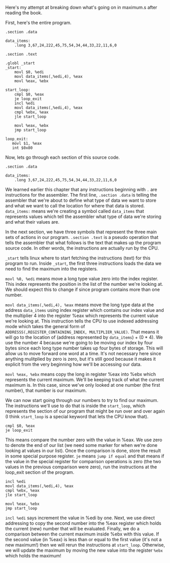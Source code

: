 Here's my attempt at breaking down what's going on in maximum.s after reading the book.

First, here's the entire program.

```
.section .data

data_items:
    .long 3,67,24,222,45,75,54,34,44,33,22,11,6,0

.section .text

.globl _start
_start:
    movl $0, %edi
    movl data_items(,%edi,4), %eax
    movl %eax, %ebx

start_loop:
    cmpl $0, %eax
    je loop_exit
    incl %edi
    movl data_items(,%edi,4), %eax
    cmpl %ebx, %eax
    jle start_loop

    movl %eax, %ebx
    jmp start_loop

loop_exit:
   movl $1, %eax
   int $0x80
```

Now, lets go through each section of this source code.

```
.section .data

data_items:
    .long 3,67,24,222,45,75,54,34,44,33,22,11,6,0
```

We learned earlier this chapter that any instructions beginning with `.` are instructions for the assembler. The first line, `.section .data` is telling the assembler that we're about to define what type of data we want to store and what we want to call the location for where that data is stored. `data_items:` means we're creating a symbol called `data_items` that represents values which tell the assembler what type of data we're storing and what their values are.

In the next section, we have three symbols that represent the three main sets of actions in our program. `.section .text` is a pseudo operation that tells the assembler that what follows is the text that makes up the program source code. In other words, the instructions are actually run by the CPU.

`_start` tells linux where to start fetching the instructions (text) for this program to run. Inside `_start`, the first three instructions loads the data we need to find the maximum into the registers.

`movl %0, %edi` means move a long type value zero into the index register. This index represents the position in the list of the number we're looking at. We should expect this to change if since program contains more than one number.

`movl data_items(,%edi,4), %eax` means move the long type data at the address `data_items` using index register which contains our index value and the multiplier 4 into the register %eax which represents the current value we're looking at. This instruction tells the CPU to use indexed addressing mode which takes the general form of `ADDRESSS(,REGISTER_CONTAINING_INDEX, MULTIPLIER_VALUE)`. That means it will go to the location of (address represented by `data_items`) + (0 * 4). We use the number 4 because we're going to be moving our index by four bytes since each long type number takes up four bytes of storage. This will allow us to move forward one word at a time. It's not necessary here since anything mulitplied by zero is zero, but it's still good because it makes it explicit from the very beginning how we'll be accessing our data.

`movl %eax, %ebx` means copy the long in register %eax into %ebx which represents the current maximum. We'll be keeping track of what the current maximum is. In this case, since we've only looked at one number (the first number), that number is our maximum.

We can now start going through our numbers to try to find our maximum. The instructions we'll use to do that is inside the `start_loop`, which represents the section of our program that might be run over and over again (I think `start_loop` is a special keyword that lets the CPU know that).

```
cmpl $0, %eax
je loop_exit
```

This means compare the number zero with the value in %eax. We use zero to denote the end of our list (we need some marker for when we're done looking at values in our list). Once the comparison is done, store the result in some special purpose register. `je` means `jump if equal` and that means if the value in the special register for comparison operations is zero (the two values in the previous comparison were zero), run the instructions at the loop_exit section of the program.

```
incl %edi
movl data_items(,%edi,4), %eax
cmpl %ebx, %eax
jle start_loop

movl %eax, %ebx
jmp start_loop
```

`incl %edi` says increment the value in %edi by one. Next, we use direct addressing to copy the second number into the %eax register which holds the current (new) number that will be evaluated. Finally, we do a comparison between the current maximum inside %ebx with this value. If the second value (in %eax) is less than or equal to the first value (it's not a new maximum!) then we will rerun the instructions at `start_loop`. Otherwise, we will update the maximum by moving the new value into the register `%ebx` which holds the maximum!





